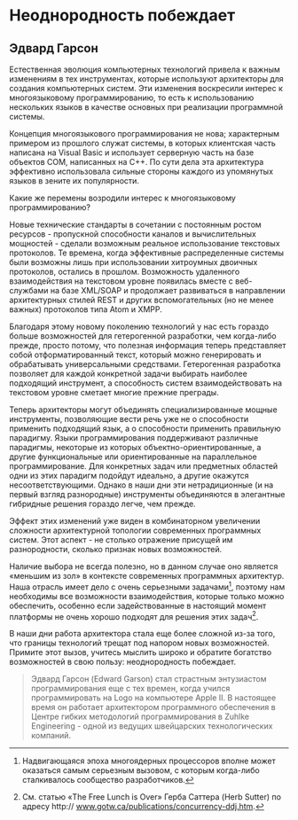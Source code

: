# Неоднородность побеждает

## Эдвард Гарсон

Естественная эволюция компьютерных технологий привела к важным
изменениям в тех инструментах, которые используют архитекторы для создания
компьютерных систем. Эти изменения воскресили интерес к
многоязыковому программированию, то есть к использованию нескольких языков в
качестве основных при реализации программной системы.

Концепция многоязыкового программирования не нова; характерным
примером из прошлого служат системы, в которых клиентская часть написана
на Visual Basic и использует серверную часть на базе объектов СОМ,
написанных на C++. По сути дела эта архитектура эффективно использовала
сильные стороны каждого из упомянутых языков в зените их популярности.

Какие же перемены возродили интерес к многоязыковому программированию?

Новые технические стандарты в сочетании с постоянным ростом ресурсов -
пропускной способности каналов и вычислительных мощностей - сделали
возможным реальное использование текстовых протоколов. Те времена,
когда эффективные распределенные системы были возможны лишь при
использовании хитроумных двоичных протоколов, остались в прошлом.
Возможность удаленного взаимодействия на текстовом уровне появилась
вместе с веб-службами на базе XML/SOAP и продолжает развиваться в
направлении архитектурных стилей REST и других вспомогательных (но не менее
важных) протоколов типа Atom и ХМРР.

Благодаря этому новому поколению технологий у нас есть гораздо больше
возможностей для гетерогенной разработки, чем когда-либо прежде, просто
потому, что полезная информация теперь представляет собой
отформатированный текст, который можно генерировать и обрабатывать
универсальными средствами. Гетерогенная разработка позволяет для каждой конкретной
задачи выбирать наиболее подходящий инструмент, а способность систем
взаимодействовать на текстовом уровне сметает многие прежние преграды.

Теперь архитекторы могут объединять специализированные мощные
инструменты, позволяющие вести речь уже не о способности применить
подходящий язык, а о способности применить правильную парадигму. Языки
программирования поддерживают различные парадигмы, некоторые из
которых объектно-ориентированные, а другие функциональные или
ориентированные на параллельное программирование. Для конкретных задач или
предметных областей одни из этих парадигм подойдут идеально, а другие
окажутся несоответствующими. Однако в наши дни эти нетрадиционные
(и на первый взгляд разнородные) инструменты объединяются в элегантные
гибридные решения гораздо легче, чем прежде.

Эффект этих изменений уже виден в комбинаторном увеличении сложности
архитектурной топологии современных программных систем. Этот аспект -
не столько отражение присущей им разнородности, сколько признак новых
возможностей.

Наличие выбора не всегда полезно, но в данном случае оно является
«меньшим из зол» в контексте современных программных архитектур. Наша
отрасль имеет дело с очень серьезными задачами[^1], поэтому нам необходимы
все возможности взаимодействия, которые только можно обеспечить,
особенно если задействованные в настоящий момент платформы не очень
хорошо подходят для решения этих задач[^2].

В наши дни работа архитектора стала еще более сложной из-за того, что
границы технологий трещат под напором новых возможностей. Примите этот
вызов, учитесь мыслить широко и обратите богатство возможностей в свою
пользу: неоднородность побеждает.

[^1]: Надвигающаяся эпоха многоядерных процессоров вполне может оказаться
самым серьезным вызовом, с которым когда-либо сталкивалось сообщество
разработчиков.

[^2]: См. статью «The Free Lunch is Over» Герба Саттера (Herb Sutter) по адресу http://
www.gotw.ca/publications/concurrency-ddj.htm.
 
> Эдвард Гарсон (Edward Garson) стал страстным энтузиастом
программирования еще с тех времен, когда учился программировать на Logo на
компьютере Apple II. В настоящее время он работает архитектором
программного обеспечения в Центре гибких методологий программирования в Zuhlke
Engineering - одной из ведущих швейцарских технологических компаний.